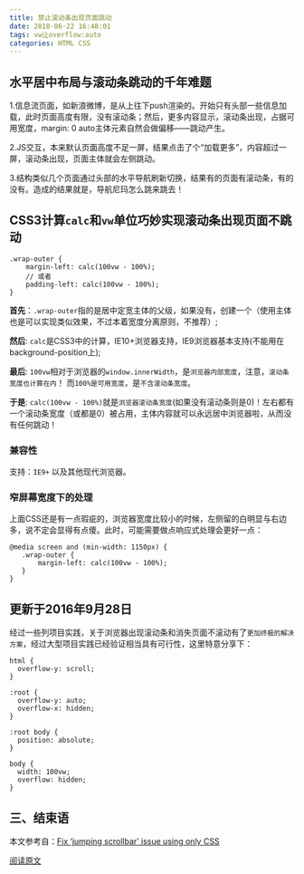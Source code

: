 ```yaml
---
title: 禁止滚动条出现页面跳动
date: 2018-06-22 16:48:01
tags: vw让overflow:auto
categories: HTML CSS
---
```

## 水平居中布局与滚动条跳动的千年难题
1.信息流页面，如新浪微博，是从上往下push渲染的。开始只有头部一些信息加载，此时页面高度有限，没有滚动条；然后，更多内容显示，滚动条出现，占据可用宽度，margin: 0 auto主体元素自然会做偏移——跳动产生。

2.JS交互，本来默认页面高度不足一屏，结果点击了个“加载更多”，内容超过一屏，滚动条出现，页面主体就会左侧跳动。

3.结构类似几个页面通过头部的水平导航刷新切换，结果有的页面有滚动条，有的没有。造成的结果就是，导航尼玛怎么跳来跳去！

## CSS3计算`calc`和`vw`单位巧妙实现滚动条出现页面不跳动
````
.wrap-outer {
    margin-left: calc(100vw - 100%);
    // 或者
    padding-left: calc(100vw - 100%);
}
````
**首先**：`.wrap-outer`指的是居中定宽主体的父级，如果没有，创建一个（使用主体也是可以实现类似效果，不过本着宽度分离原则，不推荐）;

**然后**: `calc`是CSS3中的计算，IE10+浏览器支持，IE9浏览器基本支持(不能用在background-position上);

**最后**: `100vw`相对于浏览器的`window.innerWidth`，是`浏览器内部宽度`，注意，`滚动条宽度也计算在内`！ 而`100%是可用宽度`，是`不含滚动条宽度`。

**于是**: `calc(100vw - 100%)`就是`浏览器滚动条宽度`(如果没有滚动条则是0)！左右都有一个滚动条宽度（或都是0）被占用，主体内容就可以永远居中浏览器啦，从而没有任何跳动！

### **兼容性**
支持：`IE9+` 以及其他现代浏览器。

### **窄屏幕宽度下的处理**
上面CSS还是有一点瑕疵的，浏览器宽度比较小的时候，左侧留的白明显与右边多，说不定会显得有点傻。此时，可能需要做点响应式处理会更好一点：

````
@media screen and (min-width: 1150px) {
   .wrap-outer {
       margin-left: calc(100vw - 100%);
   }
}
````

## 更新于2016年9月28日
经过一些列项目实践，关于浏览器出现滚动条和消失页面不滚动有了`更加终极的解决方案`，经过大型项目实践已经验证相当具有可行性，这里特意分享下：
````
html {
  overflow-y: scroll;
}

:root {
  overflow-y: auto;
  overflow-x: hidden;
}

:root body {
  position: absolute;
}

body {
  width: 100vw;
  overflow: hidden;
}
````

## 三、结束语
本文参考自：[Fix ‘jumping scrollbar’ issue using only CSS](https://aykevl.nl/2014/09/fix-jumping-scrollbar)

[阅读原文](https://www.zhangxinxu.com/wordpress/2015/01/css-page-scrollbar-toggle-center-no-jumping/)